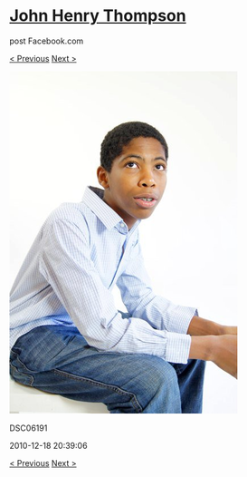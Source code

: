 # [John Henry Thompson](../README.md)
post Facebook.com

[< Previous](2010-12-18-16.md) [Next >](2010-12-18-18.md)

[![](../media/2010-12-18/Fam-2010-DSC06191.jpg)](../README.md)

DSC06191

2010-12-18 20:39:06

[< Previous](2010-12-18-16.md) [Next >](2010-12-18-18.md)